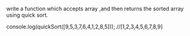 write a function which accepts array ,and then returns the sorted array using quick sort.</br>

console.log(quickSort([9,5,3,7,6,4,1,2,8,5])); //[1,2,3,4,5,6,7,8,9]</br>